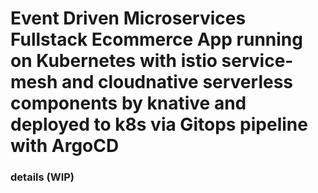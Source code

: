 # Event Driven Microservices Fullstack Ecommerce App running on Kubernetes with istio service-mesh and cloudnative serverless components by knative and deployed to k8s via Gitops pipeline with ArgoCD

### details (WIP)

<!-- triggering git based build pipeline dev build and will be  v1-beta  -->